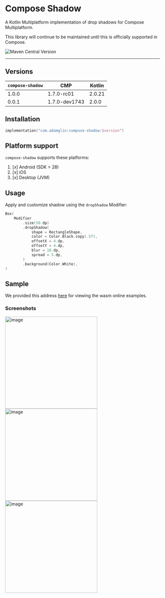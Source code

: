 # Compose Shadow

A Kotlin Multiplatform implementation of drop shadows for Compose Multiplatform.

This library will continue to be maintained until this is officially supported in Compose.

![Maven Central Version](https://img.shields.io/maven-central/v/com.adamglin/compose-shadow)

---

## Versions

| `compose-shadow` | CMP           | Kotlin |
|------------------|---------------|--------|
| 1.0.0            | 1.7.0-rc01    | 2.0.21 |
| 0.0.1            | 1.7.0-dev1743 | 2.0.0  |

## Installation

```kts
implementation("com.adamglin:compose-shadow:$version")
```

## Platform support

`compose-shadow` supports these platforms:

1. [x] Android (SDK > 28)
2. [x] iOS
3. [x] Desktop (JVM)

## Usage

Apply and customize shadow using the `dropShadow` Modifier:

```kotlin
Box(
    Modifier
        .size(50.dp)
        .dropShadow(
            shape = RectangleShape,
            color = Color.Black.copy(.5f),
            offsetX = 4.dp,
            offsetY = 4.dp,
            blur = 10.dp,
            spread = 5.dp,
        )
        .background(Color.White),
)
```
## Sample
We provided this address [here](https://adamglin0.github.io/compose-shadow/sample/index.html) for viewing the wasm online examples.
### Screenshots
<img width="300" alt="image" src="https://github.com/user-attachments/assets/36d15219-d4ea-4de9-84fe-df2cbceb0e2e">
<img width="300" alt="image" src="https://github.com/user-attachments/assets/cf1b42d1-5d92-4259-93a6-f0883b7d9dc7">
<img width="300" alt="image" src="https://github.com/user-attachments/assets/52f1bc30-2315-4569-bbb9-4bbb385ab07c">


